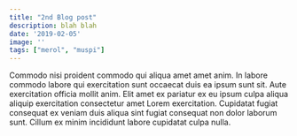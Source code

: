 ```yaml
---
title: "2nd Blog post"
description: blah blah
date: '2019-02-05'
image: ''
tags: ["merol", "muspi"]
---
```

Commodo nisi proident commodo qui aliqua amet amet anim. In labore commodo labore qui exercitation sunt occaecat duis ea ipsum sunt sit. Aute exercitation officia mollit anim. Elit amet ex pariatur ex eu ipsum culpa aliqua aliquip exercitation consectetur amet Lorem exercitation. Cupidatat fugiat consequat ex veniam duis aliqua sint fugiat consequat non dolor laborum sunt. Cillum ex minim incididunt labore cupidatat culpa nulla.